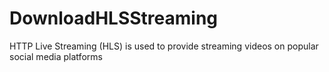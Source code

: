 # DownloadHLSStreaming
HTTP Live Streaming (HLS) is used to provide streaming videos on popular social media platforms
